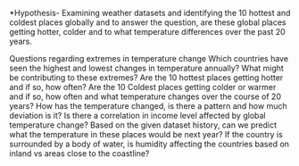 *Hypothesis- Examining weather datasets and identifying the 10 hottest and coldest places globally and to answer the question, are these global places getting hotter, colder and to what temperature differences over the past 20 years.


Questions regarding extremes in temperature change
Which countries have seen the highest and lowest changes in temperature annually? 
What might be contributing to these extremes?
Are the 10 hottest places getting hotter and if so, how often?
Are the 10 Coldest places getting colder or warmer and if so, how often and what temperature changes over the course of 20 years? 
How has the temperature changed, is there a pattern and how much deviation is it?
Is there a correlation in income level affected by global temperature change?
Based on the given dataset history, can we predict what the temperature in these places would be next year?
If the country is surrounded by a body of water, is humidity affecting the countries based on inland vs areas close to the coastline?

